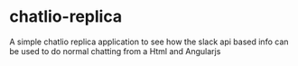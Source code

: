 # chatlio-replica
A simple chatlio replica application to see how the slack api based info can be used to do normal chatting from a Html and Angularjs
